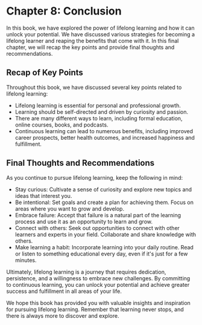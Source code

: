 Chapter 8: Conclusion
=====================

In this book, we have explored the power of lifelong learning and how it can unlock your potential. We have discussed various strategies for becoming a lifelong learner and reaping the benefits that come with it. In this final chapter, we will recap the key points and provide final thoughts and recommendations.

Recap of Key Points
-------------------

Throughout this book, we have discussed several key points related to lifelong learning:

* Lifelong learning is essential for personal and professional growth.
* Learning should be self-directed and driven by curiosity and passion.
* There are many different ways to learn, including formal education, online courses, books, and podcasts.
* Continuous learning can lead to numerous benefits, including improved career prospects, better health outcomes, and increased happiness and fulfillment.

Final Thoughts and Recommendations
----------------------------------

As you continue to pursue lifelong learning, keep the following in mind:

* Stay curious: Cultivate a sense of curiosity and explore new topics and ideas that interest you.
* Be intentional: Set goals and create a plan for achieving them. Focus on areas where you want to grow and develop.
* Embrace failure: Accept that failure is a natural part of the learning process and use it as an opportunity to learn and grow.
* Connect with others: Seek out opportunities to connect with other learners and experts in your field. Collaborate and share knowledge with others.
* Make learning a habit: Incorporate learning into your daily routine. Read or listen to something educational every day, even if it's just for a few minutes.

Ultimately, lifelong learning is a journey that requires dedication, persistence, and a willingness to embrace new challenges. By committing to continuous learning, you can unlock your potential and achieve greater success and fulfillment in all areas of your life.

We hope this book has provided you with valuable insights and inspiration for pursuing lifelong learning. Remember that learning never stops, and there is always more to discover and explore.

